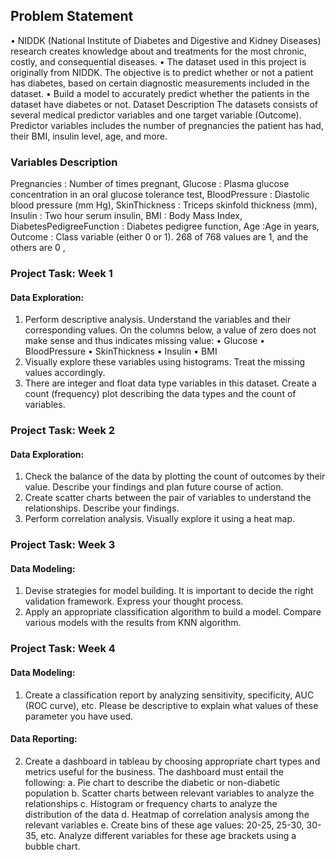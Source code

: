 ## Problem Statement
•	NIDDK (National Institute of Diabetes and Digestive and Kidney Diseases) research creates knowledge about and treatments for the most chronic, costly, and consequential diseases.
•	The dataset used in this project is originally from NIDDK. The objective is to predict whether or not a patient has diabetes, based on certain diagnostic measurements included in the dataset.
•	Build a model to accurately predict whether the patients in the dataset have diabetes or not.
Dataset Description
The datasets consists of several medical predictor variables and one target variable (Outcome). Predictor variables includes the number of pregnancies the patient has had, their BMI, insulin level, age, and more.
 
### Variables	                   Description
Pregnancies	:                Number of times pregnant,
Glucose	:                    Plasma glucose concentration in an oral glucose tolerance test,
BloodPressure	 :             Diastolic blood pressure (mm Hg),
SkinThickness	  :            Triceps skinfold thickness (mm),
Insulin	:                    Two hour serum insulin,
BMI	 :                       Body Mass Index,
DiabetesPedigreeFunction	:  Diabetes pedigree function,
Age	:Age in years,
Outcome	: Class variable (either 0 or 1). 268 of 768 values are 1, and the others are 0 , 

### Project Task: Week 1
#### Data Exploration:
1. Perform descriptive analysis. Understand the variables and their corresponding values. On the columns below, a value of zero does not make sense and thus indicates missing value:
• Glucose
• BloodPressure
• SkinThickness
• Insulin
• BMI
2. Visually explore these variables using histograms. Treat the missing values accordingly.
3. There are integer and float data type variables in this dataset. Create a count (frequency) plot describing the data types and the count of variables. 
### Project Task: Week 2
#### Data Exploration:
1. Check the balance of the data by plotting the count of outcomes by their value. Describe your findings and plan future course of action.
2. Create scatter charts between the pair of variables to understand the relationships. Describe your findings.
3. Perform correlation analysis. Visually explore it using a heat map.
 
### Project Task: Week 3
#### Data Modeling:
1. Devise strategies for model building. It is important to decide the right validation framework. Express your thought process.
2. Apply an appropriate classification algorithm to build a model. Compare various models with the results from KNN algorithm.
 
### Project Task: Week 4
#### Data Modeling:
1. Create a classification report by analyzing sensitivity, specificity, AUC (ROC curve), etc. Please be descriptive to explain what values of these parameter you have used.
#### Data Reporting:
2. Create a dashboard in tableau by choosing appropriate chart types and metrics useful for the business. The dashboard must entail the following:
a. Pie chart to describe the diabetic or non-diabetic population
b. Scatter charts between relevant variables to analyze the relationships
c. Histogram or frequency charts to analyze the distribution of the data
d. Heatmap of correlation analysis among the relevant variables
e. Create bins of these age values: 20-25, 25-30, 30-35, etc. Analyze different variables for these age brackets using a bubble chart.



